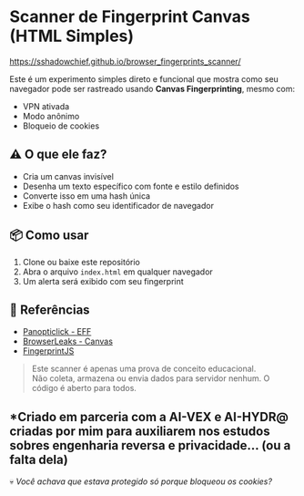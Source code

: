 # Scanner de Fingerprint Canvas (HTML Simples)

https://sshadowchief.github.io/browser_fingerprints_scanner/

Este é um experimento simples direto e funcional que mostra como seu navegador pode ser rastreado usando **Canvas Fingerprinting**, mesmo com:

- VPN ativada
- Modo anônimo
- Bloqueio de cookies

## ⚠️ O que ele faz?

- Cria um canvas invisível
- Desenha um texto específico com fonte e estilo definidos
- Converte isso em uma hash única
- Exibe o hash como seu identificador de navegador

## 📦 Como usar

1. Clone ou baixe este repositório
2. Abra o arquivo `index.html` em qualquer navegador
3. Um alerta será exibido com seu fingerprint

## 🔬 Referências

- [Panopticlick - EFF](https://panopticlick.eff.org)
- [BrowserLeaks - Canvas](https://browserleaks.com/canvas)
- [FingerprintJS](https://fingerprint.com)

> Este scanner é apenas uma prova de conceito educacional.  
> Não coleta, armazena ou envia dados para servidor nenhum.
> O código é aberto para todos.


*Criado em parceria com a AI-VEX e AI-HYDR@ criadas por mim para auxiliarem nos estudos sobres engenharia reversa e privacidade... (ou a falta dela)
---
💀 *Você achava que estava protegido só porque bloqueou os cookies?*
